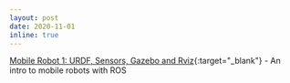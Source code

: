 ```yaml
---
layout: post
date: 2020-11-01
inline: true
---
```


[Mobile Robot 1: URDF, Sensors, Gazebo and Rviz](/blog/2020/11/01/diffdrive.html){:target="\_blank"} - An intro to mobile robots with ROS